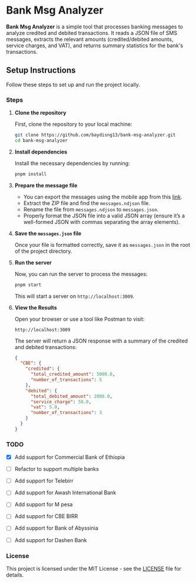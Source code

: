 # Bank Msg Analyzer

**Bank Msg Analyzer** is a simple tool that processes banking messages to analyze credited and debited transactions. It reads a JSON file of SMS messages, extracts the relevant amounts (credited/debited amounts, service charges, and VAT), and returns summary statistics for the bank's transactions.

## Setup Instructions

Follow these steps to set up and run the project locally.

### Steps

1. **Clone the repository**

   First, clone the repository to your local machine:

   ```bash
   git clone https://github.com/baydisng13/bank-msg-analyzer.git
   cd bank-msg-analyzer
   ```

2. **Install dependencies**

   Install the necessary dependencies by running:

   ```bash
   pnpm install
   ```

3. **Prepare the message file**

   - You can export the messages using the mobile app from this [link](https://github.com/tmo1/sms-ie/releases/tag/v2.4.1).
   - Extract the ZIP file and find the `messages.ndjson` file.
   - Rename the file from `messages.ndjson` to `messages.json`.
   - Properly format the JSON file into a valid JSON array (ensure it’s a well-formed JSON with commas separating the array elements).

4. **Save the `messages.json` file**

   Once your file is formatted correctly, save it as `messages.json` in the root of the project directory.

5. **Run the server**

   Now, you can run the server to process the messages:

   ```bash
   pnpm start
   ```

   This will start a server on `http://localhost:3009`.

6. **View the Results**

   Open your browser or use a tool like Postman to visit:

   ```
   http://localhost:3009
   ```

   The server will return a JSON response with a summary of the credited and debited transactions:

   ```json
   {
     "CBE": {
       "credited": {
         "total_credited_amount": 5000.0,
         "number_of_transactions": 5
       },
       "debited": {
         "total_debited_amount": 2000.0,
         "service_charge": 50.0,
         "vat": 5.0,
         "number_of_transactions": 3
       }
     }
   }
   ```

### TODO

- [x] Add support for Commercial Bank of Ethiopia
- [ ] Refactor to support multiple banks
- [ ] Add support for Telebirr
- [ ] Add support for Awash International Bank
- [ ] Add support for M pesa
- [ ] Add support for CBE BIRR
- [ ] Add support for Bank of Abyssinia
- [ ] Add support for Dashen Bank


### License

This project is licensed under the MIT License - see the [LICENSE](LICENSE) file for details.


